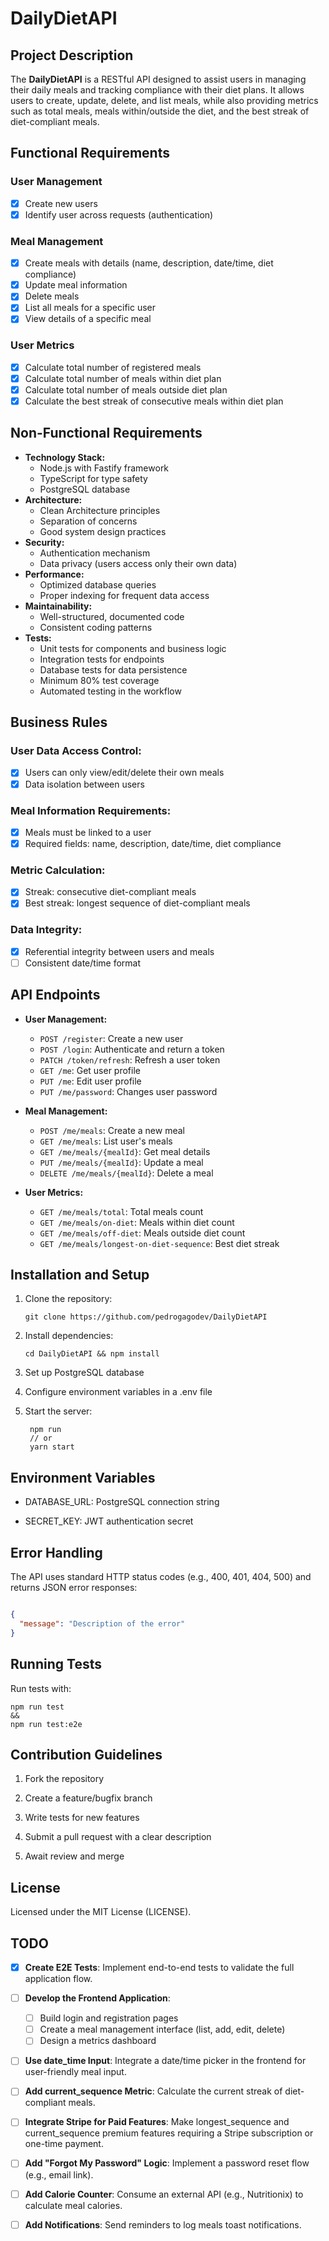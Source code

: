# DailyDietAPI

## Project Description
The **DailyDietAPI** is a RESTful API designed to assist users in managing their daily meals and tracking compliance with their diet plans. It allows users to create, update, delete, and list meals, while also providing metrics such as total meals, meals within/outside the diet, and the best streak of diet-compliant meals.

## Functional Requirements
### User Management
- [x] Create new users
- [x] Identify user across requests (authentication)
  
### Meal Management
- [x] Create meals with details (name, description, date/time, diet compliance)
- [x] Update meal information
- [x] Delete meals
- [x] List all meals for a specific user
- [x] View details of a specific meal

### User Metrics
- [x] Calculate total number of registered meals 
- [x] Calculate total number of meals within diet plan 
- [x] Calculate total number of meals outside diet plan 
- [x] Calculate the best streak of consecutive meals within diet plan 
## Non-Functional Requirements
- **Technology Stack:**
  - Node.js with Fastify framework
  - TypeScript for type safety
  - PostgreSQL database
- **Architecture:**
  - Clean Architecture principles
  - Separation of concerns
  - Good system design practices
- **Security:**
  - Authentication mechanism
  - Data privacy (users access only their own data)
- **Performance:**
  - Optimized database queries
  - Proper indexing for frequent data access
- **Maintainability:**
  - Well-structured, documented code
  - Consistent coding patterns
- **Tests:**
  - Unit tests for components and business logic
  - Integration tests for endpoints
  - Database tests for data persistence
  - Minimum 80% test coverage
  - Automated testing in the workflow

## Business Rules
### User Data Access Control:
  - [x] Users can only view/edit/delete their own meals 
  - [x] Data isolation between users
### Meal Information Requirements:
  - [x] Meals must be linked to a user 
  - [x] Required fields: name, description, date/time, diet compliance
### Metric Calculation:
  - [x] Streak: consecutive diet-compliant meals 
  - [x] Best streak: longest sequence of diet-compliant meals 
### Data Integrity:
  - [X] Referential integrity between users and meals
  - [ ] Consistent date/time format

## API Endpoints
- **User Management:**
  - `POST /register`: Create a new user
  - `POST /login`: Authenticate and return a token
  - `PATCH /token/refresh`: Refresh a user token
  - `GET /me`: Get user profile
  - `PUT /me`: Edit user profile
  - `PUT /me/password`: Changes user password

- **Meal Management:**
  - `POST /me/meals`: Create a new meal
  - `GET /me/meals`: List user's meals
  - `GET /me/meals/{mealId}`: Get meal details
  - `PUT /me/meals/{mealId}`: Update a meal
  - `DELETE /me/meals/{mealId}`: Delete a meal

- **User Metrics:**
  - `GET /me/meals/total`: Total meals count
  - `GET /me/meals/on-diet`: Meals within diet count
  - `GET /me/meals/off-diet`: Meals outside diet count
  - `GET /me/meals/longest-on-diet-sequence`: Best diet streak

## Installation and Setup
1. Clone the repository:
   ```
   git clone https://github.com/pedrogagodev/DailyDietAPI
   ```
2. Install dependencies:
   ```
   cd DailyDietAPI && npm install
   ```
3. Set up PostgreSQL database

4. Configure environment variables in a .env file

5. Start the server:
   ```
    npm run
    // or
    yarn start
    ```

## Environment Variables

- DATABASE_URL: PostgreSQL connection string

- SECRET_KEY: JWT authentication secret


## Error Handling

The API uses standard HTTP status codes (e.g., 400, 401, 404, 500) and returns JSON error responses:

```json

{
  "message": "Description of the error"
}

```

## Running Tests

Run tests with:

```
npm run test
&&
npm run test:e2e
```

## Contribution Guidelines

1. Fork the repository

2. Create a feature/bugfix branch

3. Write tests for new features

4. Submit a pull request with a clear description

5. Await review and merge

## License

Licensed under the MIT License (LICENSE).

## TODO
  
- [X] **Create E2E Tests**: Implement end-to-end tests to validate the full application flow.

- [ ] **Develop the Frontend Application**:
  - [ ] Build login and registration pages
  - [ ] Create a meal management interface (list, add, edit, delete)
  - [ ] Design a metrics dashboard

- [ ] **Use date_time Input**: Integrate a date/time picker in the frontend for user-friendly meal input.
    
- [ ] **Add current_sequence Metric**: Calculate the current streak of diet-compliant meals.
    
- [ ] **Integrate Stripe for Paid Features**: Make longest_sequence and current_sequence premium features requiring a Stripe subscription or one-time payment.

- [ ] **Add "Forgot My Password" Logic**: Implement a password reset flow (e.g., email link).
    
- [ ] **Add Calorie Counter**: Consume an external API (e.g., Nutritionix) to calculate meal calories.

- [ ] **Add Notifications**: Send reminders to log meals toast notifications.





















